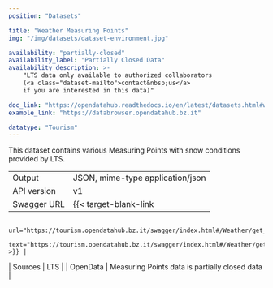 ```yaml
---
position: "Datasets"

title: "Weather Measuring Points"
img: "/img/datasets/dataset-environment.jpg"

availability: "partially-closed"
availability_label: "Partially Closed Data"
availability_description: >-
    "LTS data only available to authorized collaborators
    (<a class="dataset-mailto">contact&nbsp;us</a>
    if you are interested in this data)"

doc_link: "https://opendatahub.readthedocs.io/en/latest/datasets.html#weather-forecast-dataset"
example_link: "https://databrowser.opendatahub.bz.it"

datatype: "Tourism"
---
```


This dataset contains various Measuring Points with snow conditions provided by LTS.

|             |                                                                                             |
| :---------- | ------------------------------------------------------------------------------------------- |
| Output      | JSON, mime-type application/json                                                            |
| API version | v1                                                                                          |
| Swagger URL | {{< target-blank-link
                        url="https://tourism.opendatahub.bz.it/swagger/index.html#/Weather/get_v1_Weather_Measuringpoint"
                        text="https://tourism.opendatahub.bz.it/swagger/index.html#/Weather/get_v1_Weather_Measuringpoint" >}} |
| Sources     | LTS                                                                                         |
| OpenData    | Measuring Points data is partially closed data                                                      |
